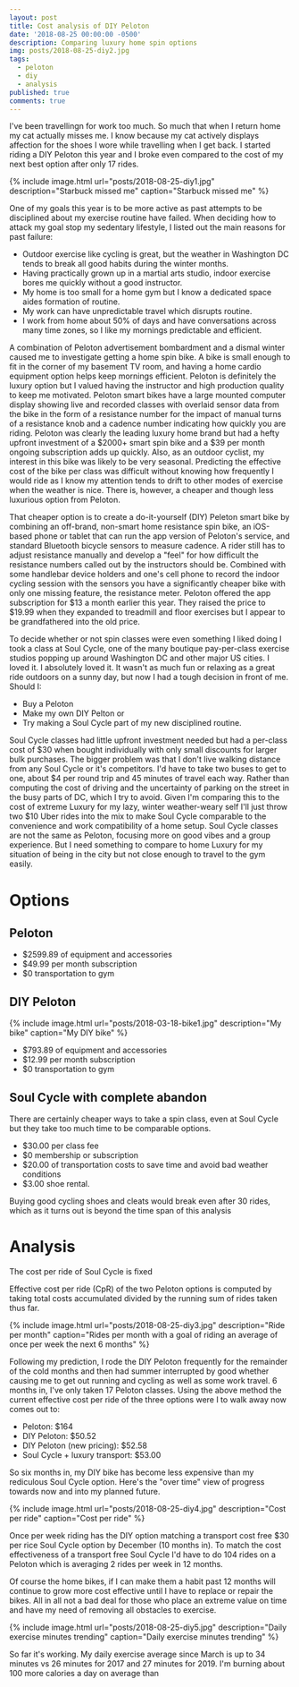 ```yaml
---
layout: post
title: Cost analysis of DIY Peloton
date: '2018-08-25 00:00:00 -0500'
description: Comparing luxury home spin options
img: posts/2018-08-25-diy2.jpg
tags:
  - peloton
  - diy
  - analysis
published: true
comments: true
---
```



I've been travellingn for work too much. So much that when I return home my cat actually misses me.  I know because my cat actively displays affection for the shoes I wore while travelling when I get back.  I started riding a DIY Peloton this year and I broke even compared to the cost of my next best option after only 17 rides.

{% include image.html url="posts/2018-08-25-diy1.jpg" description="Starbuck missed me" caption="Starbuck missed me" %} 

One of my goals this year is to be more active as past attempts to be disciplined about my exercise routine have failed.  When deciding how to attack my goal stop my sedentary lifestyle, I listed out the main reasons for past failure: 

* Outdoor exercise like cycling is great, but the weather in Washington DC tends to break all good habits during the winter months.
* Having practically grown up in a martial arts studio, indoor exercise bores me quickly without a good instructor.
* My home is too small for a home gym but I know a dedicated space aides formation of routine.
* My work can have unpredictable travel which disrupts routine.
* I work from home about 50% of days and have conversations across many time zones, so I like my mornings predictable and efficient.

A combination of Peloton advertisement bombardment and a dismal winter caused me to investigate getting a home spin bike. A bike is small enough to fit in the corner of my basement TV room, and having a home cardio equipment option helps keep mornings efficient. Peloton is definitely the luxury option but I valued having the instructor and high production quality to keep me motivated. Peloton smart bikes have a large mounted computer display showing live and recorded classes with overlaid sensor data from the bike in the form of a resistance number for the impact of manual turns of a resistance knob and a cadence number indicating how quickly you are riding.  Peloton was clearly the leading luxury home brand but had a hefty upfront investment of a $2000+ smart spin bike and a $39 per month ongoing subscription adds up quickly.  Also, as an outdoor cyclist, my interest in this bike was likely to be very seasonal. Predicting the effective cost of the bike per class was difficult without knowing how frequently I would ride as I know my attention tends to drift to other modes of exercise when the weather is nice. There is, however, a cheaper and though less luxurious option from Peloton.  

That cheaper option is to create a do-it-yourself (DIY) Peleton smart bike by combining an off-brand, non-smart home resistance spin bike, an iOS-based phone or tablet that can run the app version of Peloton's service, and standard Bluetooth bicycle sensors to measure cadence.  A rider still has to adjust resistance manually and develop a "feel" for how difficult the resistance numbers called out by the instructors should be.  Combined with some handlebar device holders and one's cell phone to record the indoor cycling session with the sensors you have a significantly cheaper bike with only one missing feature, the resistance meter.  Peloton offered the app subscription for $13 a month earlier this year.  They raised the price to $19.99 when they expanded to treadmill and floor exercises but I appear to be grandfathered into the old price.

To decide whether or not spin classes were even something I liked doing I took a class at Soul Cycle, one of the many boutique pay-per-class exercise studios popping up around Washington DC and other major US cities.  I loved it.  I absolutely loved it.  It wasn't as much fun or relaxing as a great ride outdoors on a sunny day, but now I had a tough decision in front of me.  Should I:

* Buy a Peloton
* Make my own DIY Pelton or 
* Try making a Soul Cycle part of my new disciplined routine.

Soul Cycle classes had little upfront investment needed but had a per-class cost of $30 when bought individually with only small discounts for larger bulk purchases.  The bigger problem was that I don't live walking distance from any Soul Cycle or it's competitors.  I'd have to take two buses to get to one, about $4 per round trip and 45 minutes of travel each way.  Rather than computing the cost of driving and the uncertainty of parking on the street in the busy parts of DC, which I try to avoid.  Given I'm comparing this to the cost of extreme Luxury for my lazy, winter weather-weary self I'll just throw two $10 Uber rides into the mix to make Soul Cycle comparable to the convenience and work compatibility of a home setup.  Soul Cycle classes are not the same as Peloton, focusing more on good vibes and a group experience.  But I need something to compare to home Luxury for my situation of being in the city but not close enough to travel to the gym easily. 

# Options

## Peloton

* $2599.89 of equipment and accessories
* $49.99 per month subscription
* $0 transportation to gym

## DIY Peloton

{% include image.html url="posts/2018-03-18-bike1.jpg" description="My bike" caption="My DIY bike" %} 


* $793.89 of equipment and accessories
* $12.99 per month subscription
* $0 transportation to gym

## Soul Cycle with complete abandon

There are certainly cheaper ways to take a spin class, even at Soul Cycle but they take too much time to be comparable options.

* $30.00 per class fee
* $0 membership or subscription
* $20.00 of transportation costs to save time and avoid bad weather conditions
* $3.00 shoe rental.  

Buying good cycling shoes and cleats would break even after 30 rides, which as it turns out is beyond the time span of this analysis

# Analysis

The cost per ride of Soul Cycle is fixed

Effective cost per ride (CpR) of the two Peloton options is computed by taking total costs accumulated divided by the running sum of rides taken thus far.

{% include image.html url="posts/2018-08-25-diy3.jpg" description="Ride per month" caption="Rides per month with a goal of riding an average of once per week the next 6 months" %} 

Following my prediction, I rode the DIY Peloton frequently for the remainder of the cold months and then had summer interrupted by good whether causing me to get out running and cycling as well as some work travel.  6 months in, I've only taken 17 Peloton classes.  Using the above method the current effective cost per ride of the three options were I to walk away now comes out to:

* Peloton: $164
* DIY Peloton: $50.52
* DIY Peloton (new pricing):  $52.58
* Soul Cycle + luxury transport: $53.00

So six months in, my DIY bike has become less expensive than my rediculous Soul Cycle option. Here's the "over time" view of progress towards now and into my planned future.

{% include image.html url="posts/2018-08-25-diy4.jpg" description="Cost per ride" caption="Cost per ride" %} 

Once per week riding has the DIY option matching a transport cost free $30 per rice Soul Cycle option by December (10 months in).  To match the cost effectiveness of a transport free Soul Cycle I'd have to do 104 rides on a Peloton which is averaging 2 rides per week in 12 months.

Of course the home bikes, if I can make them a habit past 12 months will continue to grow more cost effective until I have to replace or repair the bikes.  All in all not a bad deal for those who place an extreme value on time and have my need of removing all obstacles to exercise.

{% include image.html url="posts/2018-08-25-diy5.jpg" description="Daily exercise minutes trending" caption="Daily exercise minutes trending" %}

So far it's working.  My daily exercise average since March is up to 34 minutes vs 26 minutes for 2017 and 27 minutes for 2019.  I'm burning about 100 more calories a day on average than 
